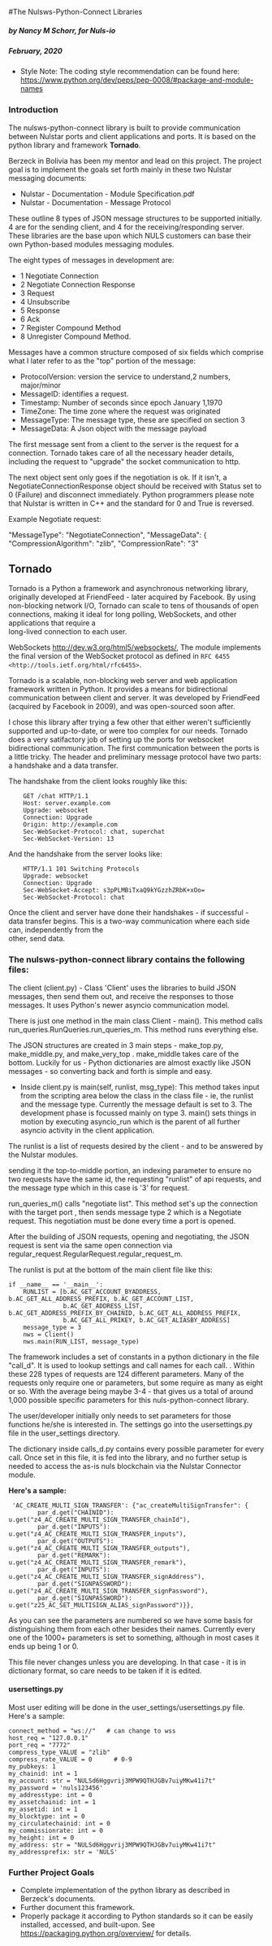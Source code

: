 #The Nulsws-Python-Connect Libraries
##### by Nancy M Schorr, for Nuls-io
##### February, 2020
 
* Style Note: 
The coding style
 recommendation can be found here:  
 https://www.python.org/dev/peps/pep-0008/#package-and-module-names

### Introduction
The nulsws-python-connect library is built to provide communication between Nulstar ports and 
client applications and ports. It is based on the python library and framework 
__Tornado__.

Berzeck in Bolivia has been my mentor and lead on this project. The project goal is to 
implement the goals set forth mainly in these two Nulstar messaging documents: 

- Nulstar - Documentation - Module Specification.pdf
- Nulstar - Documentation - Message Protocol


These outline 8 types of JSON message structures to be supported initially. 4 are for 
the sending client, and 4 for the receiving/responding server. These libraries are the base
 upon which NULS customers can base their own Python-based modules messaging modules.

The eight types of messages in development are:
- 1  Negotiate Connection
- 2  Negotiate Connection Response
- 3  Request
- 4  Unsubscribe
- 5  Response
- 6  Ack
- 7  Register Compound Method
- 8  Unregister Compound Method.

 Messages have a common structure composed of six fields which comprise what I later 
 refer to as the "top" portion of the message:
-  ProtocolVersion: version the service to understand,2 numbers, major/minor
-  MessageID: identifies a request.
-  Timestamp:  Number  of  seconds  since  epoch January 1,1970
-  TimeZone: The time zone where the request was originated
-  MessageType: The message type, these are specified on section 3
-  MessageData: A Json object with the message payload

The first message sent from a client to the server is the request for a connection. 
Tornado takes care of all the necessary header details, including the request to 
"upgrade" the socket communication to http. 

 The next object sent only goes if the negotiation is ok. If it isn't, a
  NegotiateConnectionResponse object should be received with
 Status set to 0 (Failure) and disconnect immediately. Python programmers please note that
  Nulstar is written in C++ and the standard for 0 and True is reversed.

Example Negotiate request:

 "MessageType": "NegotiateConnection",
 "MessageData": {
     "CompressionAlgorithm": "zlib",
     "CompressionRate": "3"



## Tornado
 
Tornado is a Python a framework and asynchronous networking library, originally developed at FriendFeed - 
later acquired by Facebook. By using non-blocking network I/O, Tornado can scale to tens of 
thousands of open connections, making it ideal for long polling, WebSockets, and other applications that require a  
long-lived connection to each user.

WebSockets http://dev.w3.org/html5/websockets/,  The module implements the final version of the WebSocket protocol as
defined in `RFC 6455 <http://tools.ietf.org/html/rfc6455>`. 

 Tornado is a scalable, non-blocking web server and web application framework written in Python.
 It provides a means for bidirectional communication between client and server.  It was
  developed by FriendFeed (acquired by Facebook in 2009), and was open-sourced soon 
  after. 
  
  I chose this library after trying a few other that either weren't sufficiently
   supported and up-to-date, or were too complex for our needs.  Tornado does a 
   very satifactory job of setting up the ports for websocket bidirectional communication.
   The first communication between the ports is a little tricky. 
    The  header and preliminary message protocol have two parts:  a 
    handshake and a data transfer.

   The handshake from the client looks roughly like this:

        GET /chat HTTP/1.1
        Host: server.example.com
        Upgrade: websocket
        Connection: Upgrade
        Origin: http://example.com
        Sec-WebSocket-Protocol: chat, superchat
        Sec-WebSocket-Version: 13

   And the handshake from the server looks like:

        HTTP/1.1 101 Switching Protocols
        Upgrade: websocket
        Connection: Upgrade
        Sec-WebSocket-Accept: s3pPLMBiTxaQ9kYGzzhZRbK+xOo=
        Sec-WebSocket-Protocol: chat
        
Once the client and server have done their handshakes - if successful -  data transfer 
 begins. This is a two-way communication where each side can, independently from the  
 other, send data.

### The nulsws-python-connect library contains the following files:

The client (client.py) - Class 'Client'
uses the libraries to build JSON messages, then send them out, and receive the responses to those messages.
It uses Python's newer asyncio communication model. 

There is just one method in the main class Client - main(). This method calls 
 run_queries.RunQueries.run_queries_m.  This method runs everything else. 
 
 The JSON structures are created in 3 main steps - make_top.py, make_middle.py, and make_very_top
 .  make_middle takes care of the bottom. Luckily for us - Python dictionaries are almost exactly
  like JSON messages - so converting back and forth is simple and easy.
 

- Inside client.py is main(self, runlist, msg_type):  This method takes input from the scripting
 area below the
 class in the
 class file - ie, the runlist and the message type. Currently the message default is set to 3. The 
 development phase is focussed mainly on type 3. main() sets things in motion by executing  asyncio_run 
 which is the parent of all further asyncio activity in the client application.
 
 The runlist is a list of requests desired by the client - and to be answered by the Nulstar modules.
  
 sending it the top-to-middle portion, an indexing parameter to ensure no two requests have the same id, 
 the requesting "runlist" of api requests, and the message type which in this case is '3' for request.
  
run_queries_m() calls "negotiate list". This method set's up the connection with the target port
, then sends 
 message type 2 which is a Negotiate request. This negotiation must be done every time a port is opened.
 
 After the building of JSON requests, opening and negotiating, the JSON request is sent via the
  same open connection via regular_request.RegularRequest.regular_request_m.
  
The runlist is put at the bottom of the main client file like this:


    if __name__ == '__main__':
        RUNLIST = [b.AC_GET_ACCOUNT_BYADDRESS, b.AC_GET_ALL_ADDRESS_PREFIX, b.AC_GET_ACCOUNT_LIST,
                   b.AC_GET_ADDRESS_LIST, b.AC_GET_ADDRESS_PREFIX_BY_CHAINID, b.AC_GET_ALL_ADDRESS_PREFIX,
                   b.AC_GET_ALL_PRIKEY, b.AC_GET_ALIASBY_ADDRESS]
        message_type = 3 
        nws = Client()    
        nws.main(RUN_LIST, message_type) 


The framework includes a set of constants in a python dictionary in the file "call_d".  It is
 used to lookup settings and call names for each call.
. Within these 228 types of requests are 124 
different parameters. Many of the requests only require one or parameters, but some require as 
many as eight or so. With the average being maybe 3-4 - that gives us a total of around
1,000 possible specific parameters for this nuls-python-connect library.

The user/developer initially only needs to set parameters for those functions he/she is 
interested in. The settings go into the usersettings.py file in the user_settings directory.

The dictionary inside calls_d.py contains every possible parameter for every call.
Once set in this file, it is fed into the library, and no further setup is needed to 
access the as-is nuls blockchain via the Nulstar Connector module. 

__Here's a sample:__

     'AC_CREATE_MULTI_SIGN_TRANSFER': {"ac_createMultiSignTransfer": {
            par_d.get("CHAINID"): u.get("z4_AC_CREATE_MULTI_SIGN_TRANSFER_chainId"),
            par_d.get("INPUTS"): u.get("z4_AC_CREATE_MULTI_SIGN_TRANSFER_inputs"),
            par_d.get("OUTPUTS"): u.get("z4_AC_CREATE_MULTI_SIGN_TRANSFER_outputs"),
            par_d.get("REMARK"): u.get("z4_AC_CREATE_MULTI_SIGN_TRANSFER_remark"),
            par_d.get("INPUTS"): u.get("z4_AC_CREATE_MULTI_SIGN_TRANSFER_signAddress"),
            par_d.get("SIGNPASSWORD"): u.get("z4_AC_CREATE_MULTI_SIGN_TRANSFER_signPassword"),
            par_d.get("SIGNPASSWORD"): u.get("z25_AC_SET_MULTISIGN_ALIAS_signPassword")}},


As you can see the parameters are numbered so we have some basis for distinguishing them
 from each other besides their names. Currently 
every one of the 1000+ parameters is set to something, although in most cases it ends 
up being 1 or 0.

This file never changes unless you are developing.  In that case - it is in dictionary format, so
 care needs to be taken if it is edited.

#### usersettings.py
Most user editing will be done in the user_settings/usersettings.py file. Here's a sample:

    connect_method = "ws://"   # can change to wss
    host_req = "127.0.0.1"
    port_req = "7772"    
    compress_type_VALUE = "zlib"
    compress_rate_VALUE = 0      # 0-9
    my_pubkeys: 1
    my_chainid: int = 1           
    my_account: str = "NULSd6Hggvrij3MPW9QTHJGBv7uiyMKw41i7t"
    my_password = 'nuls123456'   
    my_addresstype: int = 0             
    my_assetchainid: int = 1           
    my_assetid: int = 1             
    my_blocktype: int = 0               
    my_circulatechainid: int = 0             
    my_commissionrate: int = 0             
    my_height: int = 0         
    my_address: str = "NULSd6Hggvrij3MPW9QTHJGBv7uiyMKw41i7t"
    my_addressprefix: str = 'NULS'


### Further Project Goals
- Complete implementation of the python library as described in Berzeck's documents.
- Further document this framework.
- Properly package it according to Python standards so it can be easily installed, 
accessed, and built-upon. See https://packaging.python.org/overview/ for details.

